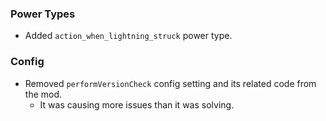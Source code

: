 ### Power Types
- Added `action_when_lightning_struck` power type.

### Config
- Removed `performVersionCheck` config setting and its related code from the mod.
  - It was causing more issues than it was solving.
